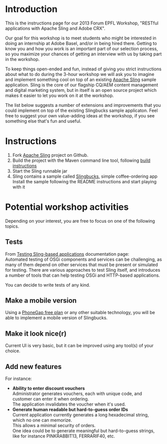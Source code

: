 # Introduction

This is the instructions page for our 2013 Forum EPFL Workshop, "RESTful applications with Apache Sling and Adobe CRX".

Our goal for this workshop is to meet students who might be interested in doing an internship at Adobe Basel, and/or in being hired there. Getting to know you and how you work is an important part of our selection process, so you maximize your chances of getting an interview with us by taking part in the workshop.

To keep things open-ended and fun, instead of giving you strict instructions about what to do during the 3-hour workshop we will ask you to imagine and implement something cool on top of an existing [Apache Sling](http://sling.apache.org) sample application. Sling is the core of our flagship CQ/AEM content management and digital marketing system, but in itself is an open source project which makes it easier to let you work on it at the workshop.

The list below suggests a number of extensions and improvements that you could implement on top of the existing Slingbucks sample applicaton. Feel free to suggest your own value-adding ideas at the workshop, if you see something else that's fun and useful.

# Instructions

1. Fork [Apache Sling](https://github.com/apache/sling) project on Github.  
2. Build the project with the Maven command line tool, following [build instructions](http://sling.apache.org/documentation/development/getting-and-building-sling.html)
3. Start the Sling runnable jar
4. Sling contains a sample called [Slingbucks](https://github.com/apache/sling/tree/trunk/samples/slingbucks), simple coffee-ordering app  
   Install the sample following the README instructions and start playing with it

# Potential workshop activities

Depending on your interest, you are free to focus on one of the following topics.

## Tests

From [Testing Sling-based applications](http://sling.apache.org/documentation/tutorials-how-tos/testing-sling-based-applications.html) documentation page:  
Automated testing of OSGi components and services can be challenging, as many of them depend on other services that must be present or simulated for testing. There are various approaches to test Sling itself, and introduces a number of tools that can help testing OSGi and HTTP-based applications.

You can decide to write tests of any kind.

## Make a mobile version

Using a [PhoneGap free plan](https://build.phonegap.com/) or any other suitable technology, you will be able to implement a mobile version of Slingbucks.
    
## Make it look nice(r)

Current UI is very basic, but it can be improved using any tool(s) of your choice.

## Add new features

For instance:

* **Ability to enter discount vouchers**  
  Administrator generates vouchers, each with unique code, and customer can enter it when ordering.  
The application invalidates the voucher when it's used.
* **Generate human readable but hard-to-guess order IDs**  
  Current application currently generates a long hexadecimal string, which no one can memorize.  
  This allows a minimal security of orders.  
  One idea could be to generate meaningful but hard-to-guess strings, like for instance PINKRABBIT13, FERRARIF40, etc.
